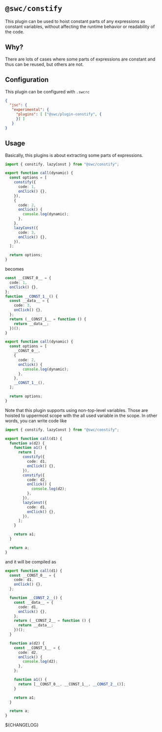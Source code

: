 # `@swc/constify`

This plugin can be used to hoist constant parts of any expressions as constant variables, without affecting the runtime behavior or readability of the code.

## Why?

There are lots of cases where some parts of expressions are constant and thus can be reused, but others are not.

## Configuration

This plugin can be configured with `.swcrc`

```json
{
  "jsc": {
   "experimental": {
     "plugins": [ ["@swc/plugin-constify", {
     }] ]
   }
}
```

## Usage

Basically, this plugins is about extracting some parts of expressions.

```ts
import { constify, lazyConst } from "@swc/constify";

export function call(dynamic) {
  const options = [
    constify({
      code: 1,
      onClick() {},
    }),
    {
      code: 2,
      onClick() {
        console.log(dynamic);
      },
    },
    lazyConst({
      code: 3,
      onClick() {},
    }),
  ];

  return options;
}
```

becomes

```ts
const __CONST_0__ = {
  code: 1,
  onClick() {},
};
function __CONST_1__() {
  const __data__ = {
    code: 3,
    onClick() {},
  };
  return (__CONST_1__ = function () {
    return __data__;
  })();
}

export function call(dynamic) {
  const options = [
    __CONST_0__,
    {
      code: 2,
      onClick() {
        console.log(dynamic);
      },
    },
    __CONST_1__(),
  ];

  return options;
}
```

Note that this plugin supports using non-top-level variables. Those are hoisted to uppermost scope with the all used variable in the scope.
In other words, you can write code like

```ts
import { constify, lazyConst } from "@swc/constify";

export function call(d1) {
  function a(d2) {
    function a1() {
      return [
        constify({
          code: d1,
          onClick() {},
        }),
        constify({
          code: d2,
          onClick() {
            console.log(d2);
          },
        }),
        lazyConst({
          code: d1,
          onClick() {},
        }),
      ];
    }

    return a1;
  }

  return a;
}
```

and it will be compiled as

```ts
export function call(d1) {
  const __CONST_0__ = {
    code: d1,
    onClick() {},
  };

  function __CONST_2__() {
    const __data__ = {
      code: d1,
      onClick() {},
    };
    return (__CONST_2__ = function () {
      return __data__;
    })();
  }

  function a(d2) {
    const __CONST_1__ = {
      code: d2,
      onClick() {
        console.log(d2);
      },
    };

    function a1() {
      return [__CONST_0__, __CONST_1__, __CONST_2__()];
    }

    return a1;
  }

  return a;
}
```

${CHANGELOG}
